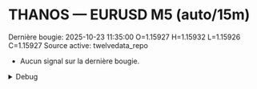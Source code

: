 # THANOS — EURUSD M5 (auto/15m)
Dernière bougie: 2025-10-23 11:35:00  O=1.15927  H=1.15932  L=1.15926  C=1.15927
Source active: twelvedata_repo

- Aucun signal sur la dernière bougie.

<details><summary>Debug</summary>

- TD_API_KEY manquant.

</details>